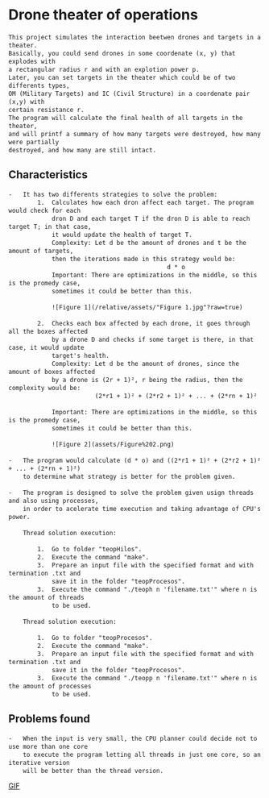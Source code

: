 # Drone theater of operations

    This project simulates the interaction beetwen drones and targets in a theater.
    Basically, you could send drones in some coordenate (x, y) that explodes with 
    a rectangular radius r and with an explotion power p.
    Later, you can set targets in the theater which could be of two differents types, 
    OM (Military Targets) and IC (Civil Structure) in a coordenate pair (x,y) with 
    certain resistance r.
    The program will calculate the final health of all targets in the theater, 
    and will printf a summary of how many targets were destroyed, how many were partially
    destroyed, and how many are still intact.

## Characteristics

    -   It has two differents strategies to solve the problem:
            1.  Calculates how each dron affect each target. The program would check for each
                dron D and each target T if the dron D is able to reach target T; in that case,
                it would update the health of target T.
                Complexity: Let d be the amount of drones and t be the amount of targets, 
                then the iterations made in this strategy would be:
                                                d * o
                Important: There are optimizations in the middle, so this is the promedy case,
                sometimes it could be better than this.

                ![Figure 1](/relative/assets/"Figure 1.jpg"?raw=true)

            2.  Checks each box affected by each drone, it goes through all the boxes affected
                by a drone D and checks if some target is there, in that case, it would update
                target's health.
                Complexity: Let d be the amount of drones, since the amount of boxes affected 
                by a drone is (2r + 1)², r being the radius, then the complexity would be:
                            (2*r1 + 1)² + (2*r2 + 1)² + ... + (2*rn + 1)²

                Important: There are optimizations in the middle, so this is the promedy case,
                sometimes it could be better than this.

                ![Figure 2](assets/Figure%202.png)

    -   The program would calculate (d * o) and ((2*r1 + 1)² + (2*r2 + 1)² + ... + (2*rn + 1)²)
        to determine what strategy is better for the problem given.
    
    -   The program is designed to solve the problem given usign threads and also using processes,
        in order to acelerate time execution and taking advantage of CPU's power.

        Thread solution execution:

            1.  Go to folder "teopHilos".
            2.  Execute the command "make".
            3.  Prepare an input file with the specified format and with termination .txt and
                save it in the folder "teopProcesos".
            3.  Execute the command "./teoph n 'filename.txt'" where n is the amount of threads 
                to be used.

        Thread solution execution:

            1.  Go to folder "teopProcesos".
            2.  Execute the command "make".
            3.  Prepare an input file with the specified format and with termination .txt and 
                save it in the folder "teopProcesos".
            3.  Execute the command "./teopp n 'filename.txt'" where n is the amount of processes 
                to be used.

## Problems found

    -   When the input is very small, the CPU planner could decide not to use more than one core
        to execute the program letting all threads in just one core, so an iterative version 
        will be better than the thread version. 



[GIF](https://media4.giphy.com/media/v1.Y2lkPTc5MGI3NjExOXRpZjIwNXFqYXg4bXF5YXB1ajRvMmNpNHh4anA5ZTRkdHRoM3d5diZlcD12MV9pbnRlcm5hbF9naWZfYnlfaWQmY3Q9Zw/Ph0oIVQeuvh0k/giphy.gif)